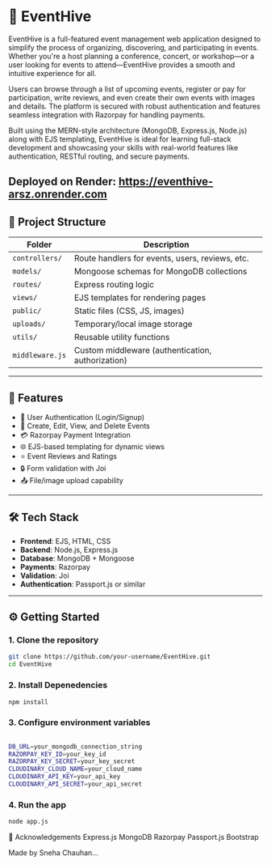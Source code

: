 # 🎉 EventHive

EventHive is a full-featured event management web application designed to simplify the process of organizing, discovering, and participating in events. Whether you're a host planning a conference, concert, or workshop—or a user looking for events to attend—EventHive provides a smooth and intuitive experience for all.

Users can browse through a list of upcoming events, register or pay for participation, write reviews, and even create their own events with images and details. The platform is secured with robust authentication and features seamless integration with Razorpay for handling payments.

Built using the MERN-style architecture (MongoDB, Express.js, Node.js) along with EJS templating, EventHive is ideal for learning full-stack development and showcasing your skills with real-world features like authentication, RESTful routing, and secure payments.

Deployed on Render:
https://eventhive-arsz.onrender.com
---

## 📁 Project Structure

| Folder          | Description                                             |
| --------------- | ------------------------------------------------------- |
| `controllers/`  | Route handlers for events, users, reviews, etc.         |
| `models/`       | Mongoose schemas for MongoDB collections                |
| `routes/`       | Express routing logic                                   |
| `views/`        | EJS templates for rendering pages                       |
| `public/`       | Static files (CSS, JS, images)                          |
| `uploads/`      | Temporary/local image storage                           |
| `utils/`        | Reusable utility functions  |
| `middleware.js` | Custom middleware (authentication, authorization)       |


---

## 🚀 Features

- 👤 User Authentication (Login/Signup)
- 📅 Create, Edit, View, and Delete Events
- 💳 Razorpay Payment Integration
- 🌐 EJS-based templating for dynamic views
- ⭐ Event Reviews and Ratings
- 🔒 Form validation with Joi
- 📤 File/image upload capability

---

## 🛠️ Tech Stack

- **Frontend**: EJS, HTML, CSS
- **Backend**: Node.js, Express.js
- **Database**: MongoDB + Mongoose
- **Payments**: Razorpay
- **Validation**: Joi
- **Authentication**: Passport.js or similar


---

## ⚙️ Getting Started

### 1. Clone the repository

```bash
git clone https://github.com/your-username/EventHive.git
cd EventHive
```
### 2. Install Depenedencies
```bash
npm install
```
### 3. Configure environment variables
```bash

DB_URL=your_mongodb_connection_string
RAZORPAY_KEY_ID=your_key_id
RAZORPAY_KEY_SECRET=your_key_secret
CLOUDINARY_CLOUD_NAME=your_cloud_name
CLOUDINARY_API_KEY=your_api_key
CLOUDINARY_API_SECRET=your_api_secret
```
### 4. Run the app
```bash
node app.js
```


🙌 Acknowledgements
Express.js
MongoDB
Razorpay
Passport.js
Bootstrap

Made by Sneha Chauhan...

